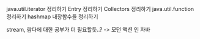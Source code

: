 java.util.iterator 정리하기
Entry 정리하기
Collectors 정리하기
java.util.function 정리하기
hashmap 내장함수들 정리하기

stream, 람다에 대한 공부가 더 필요할듯..? -> 모던 액션 인 자바